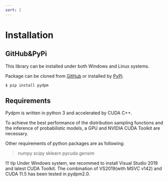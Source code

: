 ```yaml
---
sort: 2
---
```


# Installation

## GitHub&PyPi

This library can be installed under both Windows and Linux systems.

Package can be cloned from [GitHub](https://github.com/BoChenGroup/pydpm) or installed by [PyPi](https://pypi.org/project/pydpm/).

```
$ pip install pydpm
```

## Requirements

Pydpm is written in python 3 and accelerated by CUDA C++.

To achieve the best performance of the distribution sampling functions and the inference of probabilistic models, a GPU and NVIDIA CUDA Toolkit are necessary.

Other requirements of python packages are as following:

> numpy
> scipy
> sklearn
> pycuda
> gensim

!!! tip
    Under Windows system, we recommed to install Visual Studio 2019 and latest CUDA Toolkit. The combination of VS2019(with MSVC v142) and CUDA 11.5 has been tested in pydpm2.0.
